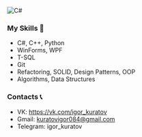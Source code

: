 ![C#](https://img.shields.io/badge/-C#-blueviolet?style=plastic&logo=C#)

### My Skills 🧠
 - C#, C++, Python
 - WinForms, WPF
 - T-SQL
 - Git
 - Refactoring, SOLID, Design Patterns, OOP
 - Algorithms, Data Structures

### Contacts 📞
 - VK: https://vk.com/igor_kuratov
 - Gmail: kuratovigor084@gmail.com
 - Telegram: igor_kuratov

